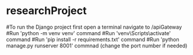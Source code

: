 # researchProject
#To run the Django project first open a terminal navigate to /apiGateway
#Run 'python -m venv venv' command
#Run 'venv\Scripts\activate' command
#Run 'pip install -r requirements.txt' command
#Run 'python manage.py runserver 8001' commnad (change the port number if needed)
